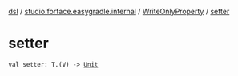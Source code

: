 [dsl](../../index.md) / [studio.forface.easygradle.internal](../index.md) / [WriteOnlyProperty](index.md) / [setter](./setter.md)

# setter

`val setter: T.(V) -> `[`Unit`](https://kotlinlang.org/api/latest/jvm/stdlib/kotlin/-unit/index.html)